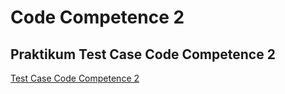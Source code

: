 # Code Competence 2
## Praktikum Test Case Code Competence 2
[Test Case Code Competence 2](https://docs.google.com/spreadsheets/d/1oBnkdbmj06tAObz1yuJvBRgzL5e1X48a1LE0SLgfLuw/edit?usp=sharing)
